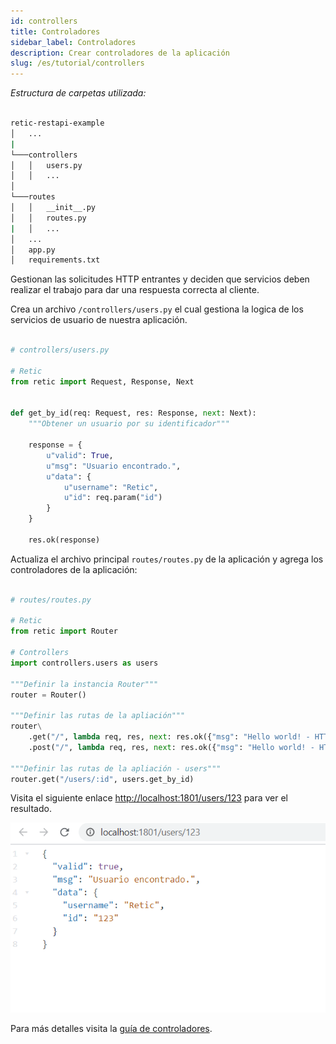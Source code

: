 ```yaml
---
id: controllers
title: Controladores
sidebar_label: Controladores
description: Crear controladores de la aplicación
slug: /es/tutorial/controllers
---
```


_Estructura de carpetas utilizada:_

```bash

retic-restapi-example
│   ...
|
└───controllers
│   │   users.py
│   │   ...
│
└───routes
│   │   __init__.py
│   │   routes.py
|   │   ...
│   ...
│   app.py
│   requirements.txt

```

Gestionan las solicitudes HTTP entrantes y deciden que servicios deben realizar el trabajo para dar una respuesta correcta al cliente.

Crea un archivo `/controllers/users.py` el cual gestiona la logica de los servicios de usuario de nuestra aplicación.

```python

# controllers/users.py

# Retic
from retic import Request, Response, Next


def get_by_id(req: Request, res: Response, next: Next):
    """Obtener un usuario por su identificador"""

    response = {
        u"valid": True,
        u"msg": "Usuario encontrado.",
        u"data": {
            u"username": "Retic",
            u"id": req.param("id")
        }
    }

    res.ok(response)

```

Actualiza el archivo principal `routes/routes.py` de la aplicación y agrega los controladores de la aplicación:

```python

# routes/routes.py

# Retic
from retic import Router

# Controllers
import controllers.users as users

"""Definir la instancia Router"""
router = Router()

"""Definir las rutas de la apliación"""
router\
    .get("/", lambda req, res, next: res.ok({"msg": "Hello world! - HTTP GET"})) \
    .post("/", lambda req, res, next: res.ok({"msg": "Hello world! - HTTP POST"}))

"""Definir las rutas de la apliación - users"""
router.get("/users/:id", users.get_by_id)

```

Visita el siguiente enlace [http://localhost:1801/users/123](http://localhost:1801/users/123) para ver el resultado.

![alt text](../../../static/img/api_rest_app_3.png "API REST")

Para más detalles visita la [guía de controladores](../concepts/controllers).
